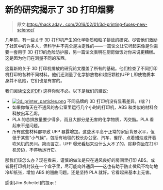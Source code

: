 # 新的研究揭示了 3D 打印烟雾

> 原文:[https://hack aday . com/2016/02/01/3d-printing-fuses-new-science/](https://hackaday.com/2016/02/01/3d-printing-fumes-new-science/)

几年前，有一些关于 3D 打印机产生的化学物质和粒子排放的研究。尽管他们激励了社区中的许多人，但科学并不完全是决定性的——一篇论文让它听起来像是你需要一套用于 3D 打印的危险防护服，另一篇论文表明在厨房做饭对你来说更糟糕。这是因为他们在测量不同的东西。

这篇新的关于 3D 打印机排放的研究论文覆盖了所有的基础。他们检查了不同打印机打印的各种不同材料。他们还测量了化学排放物和超细颗粒(UFP ),即使物质本身并不危险，它们也是有害的。

我们阅读[论文(PDF)](http://pubs.acs.org/doi/pdf/10.1021/acs.est.5b04983) 这样你就不必。以下是我们的建议:

*   [![3d_printer_particles.png](../Images/08c690b75039e87fc933437ec15b0672.png)](https://hackaday.com/wp-content/uploads/2016/01/3d_printer_particles.png) 不同品牌的 3D 打印机没有显著差异。(咄？)
*   如果你每天在不通风的办公室里运行几个小时的打印机，ABS 和类似的材料会释放出苯乙烯。
*   PLA 的总排放量要少得多，而且大部分是无害的化学物质，丙交酯。PLA 看起来不是问题。
*   所有这些材料都导致 UFP 暴露增加。这些水平高于正常的家庭背景水平，但低于某些“小气候”，包括有地毯的校长办公室、汽车、餐厅、点着蜡烛或开着吹风机的房间。简而言之，UFP 曝光看起来没什么大不了的，除非你坐在打印机旁边，不停地运行它。

那我们该怎么办？现在看来，谨慎的做法是只在通风良好的房间里打印 ABS。或者将打印机封装在一个盒子里，尽可能向外通风——这也有助于防止微风不均匀地冷却纸张，增加 ABS 的翘曲问题。还是坚持 PLA 就好。它看起来基本上无害。

感谢[Jim Scheitel]的提示！